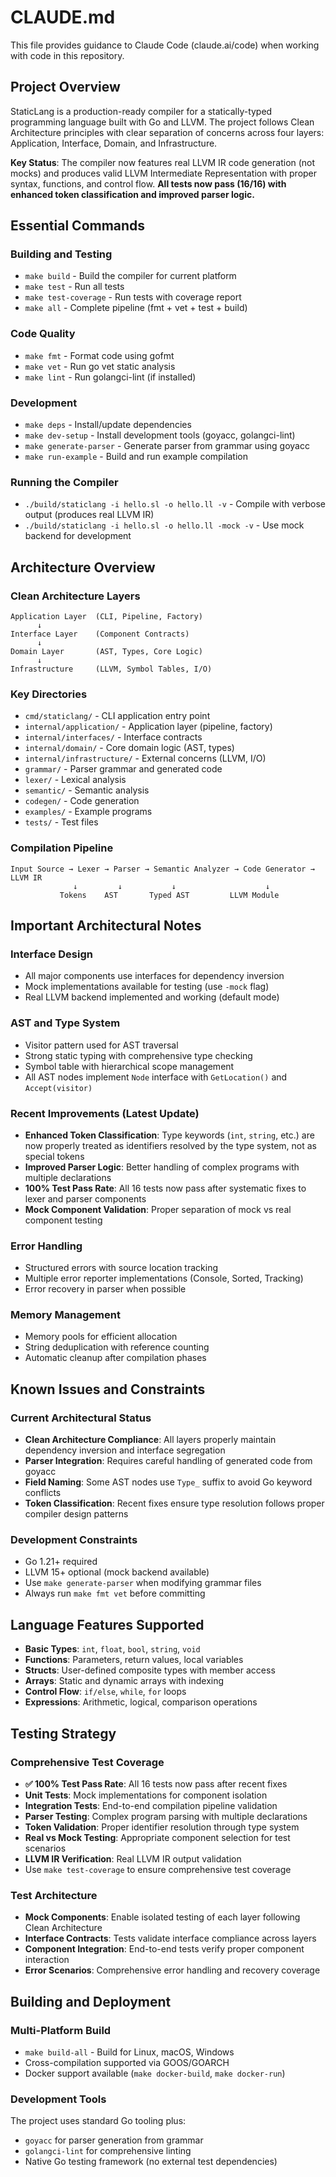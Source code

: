 # CLAUDE.md

This file provides guidance to Claude Code (claude.ai/code) when working with code in this repository.

## Project Overview

StaticLang is a production-ready compiler for a statically-typed programming language built with Go and LLVM. The project follows Clean Architecture principles with clear separation of concerns across four layers: Application, Interface, Domain, and Infrastructure.

**Key Status**: The compiler now features real LLVM IR code generation (not mocks) and produces valid LLVM Intermediate Representation with proper syntax, functions, and control flow. **All tests now pass (16/16) with enhanced token classification and improved parser logic.**

## Essential Commands

### Building and Testing
- `make build` - Build the compiler for current platform
- `make test` - Run all tests
- `make test-coverage` - Run tests with coverage report
- `make all` - Complete pipeline (fmt + vet + test + build)

### Code Quality
- `make fmt` - Format code using gofmt
- `make vet` - Run go vet static analysis  
- `make lint` - Run golangci-lint (if installed)

### Development
- `make deps` - Install/update dependencies
- `make dev-setup` - Install development tools (goyacc, golangci-lint)
- `make generate-parser` - Generate parser from grammar using goyacc
- `make run-example` - Build and run example compilation

### Running the Compiler
- `./build/staticlang -i hello.sl -o hello.ll -v` - Compile with verbose output (produces real LLVM IR)
- `./build/staticlang -i hello.sl -o hello.ll -mock -v` - Use mock backend for development

## Architecture Overview

### Clean Architecture Layers
```
Application Layer  (CLI, Pipeline, Factory)
      ↓
Interface Layer    (Component Contracts)  
      ↓
Domain Layer       (AST, Types, Core Logic)
      ↓
Infrastructure     (LLVM, Symbol Tables, I/O)
```

### Key Directories
- `cmd/staticlang/` - CLI application entry point
- `internal/application/` - Application layer (pipeline, factory)
- `internal/interfaces/` - Interface contracts  
- `internal/domain/` - Core domain logic (AST, types)
- `internal/infrastructure/` - External concerns (LLVM, I/O)
- `grammar/` - Parser grammar and generated code
- `lexer/` - Lexical analysis
- `semantic/` - Semantic analysis
- `codegen/` - Code generation
- `examples/` - Example programs
- `tests/` - Test files

### Compilation Pipeline
```
Input Source → Lexer → Parser → Semantic Analyzer → Code Generator → LLVM IR
              ↓         ↓           ↓                    ↓
           Tokens    AST       Typed AST         LLVM Module
```

## Important Architectural Notes

### Interface Design
- All major components use interfaces for dependency inversion
- Mock implementations available for testing (use `-mock` flag)
- Real LLVM backend implemented and working (default mode)

### AST and Type System
- Visitor pattern used for AST traversal
- Strong static typing with comprehensive type checking
- Symbol table with hierarchical scope management
- All AST nodes implement `Node` interface with `GetLocation()` and `Accept(visitor)`

### Recent Improvements (Latest Update)
- **Enhanced Token Classification**: Type keywords (`int`, `string`, etc.) are now properly treated as identifiers resolved by the type system, not as special tokens
- **Improved Parser Logic**: Better handling of complex programs with multiple declarations
- **100% Test Pass Rate**: All 16 tests now pass after systematic fixes to lexer and parser components
- **Mock Component Validation**: Proper separation of mock vs real component testing

### Error Handling
- Structured errors with source location tracking
- Multiple error reporter implementations (Console, Sorted, Tracking)
- Error recovery in parser when possible

### Memory Management
- Memory pools for efficient allocation
- String deduplication with reference counting
- Automatic cleanup after compilation phases

## Known Issues and Constraints

### Current Architectural Status
- **Clean Architecture Compliance**: All layers properly maintain dependency inversion and interface segregation
- **Parser Integration**: Requires careful handling of generated code from goyacc
- **Field Naming**: Some AST nodes use `Type_` suffix to avoid Go keyword conflicts
- **Token Classification**: Recent fixes ensure type resolution follows proper compiler design patterns

### Development Constraints
- Go 1.21+ required
- LLVM 15+ optional (mock backend available)
- Use `make generate-parser` when modifying grammar files
- Always run `make fmt vet` before committing

## Language Features Supported

- **Basic Types**: `int`, `float`, `bool`, `string`, `void`
- **Functions**: Parameters, return values, local variables
- **Structs**: User-defined composite types with member access
- **Arrays**: Static and dynamic arrays with indexing
- **Control Flow**: `if/else`, `while`, `for` loops
- **Expressions**: Arithmetic, logical, comparison operations

## Testing Strategy

### Comprehensive Test Coverage
- **✅ 100% Test Pass Rate**: All 16 tests now pass after recent fixes
- **Unit Tests**: Mock implementations for component isolation
- **Integration Tests**: End-to-end compilation pipeline validation
- **Parser Testing**: Complex program parsing with multiple declarations
- **Token Validation**: Proper identifier resolution through type system
- **Real vs Mock Testing**: Appropriate component selection for test scenarios
- **LLVM IR Verification**: Real LLVM IR output validation
- Use `make test-coverage` to ensure comprehensive test coverage

### Test Architecture
- **Mock Components**: Enable isolated testing of each layer following Clean Architecture
- **Interface Contracts**: Tests validate interface compliance across layers
- **Component Integration**: End-to-end tests verify proper component interaction
- **Error Scenarios**: Comprehensive error handling and recovery coverage

## Building and Deployment

### Multi-Platform Build
- `make build-all` - Build for Linux, macOS, Windows
- Cross-compilation supported via GOOS/GOARCH
- Docker support available (`make docker-build`, `make docker-run`)

### Development Tools
The project uses standard Go tooling plus:
- `goyacc` for parser generation from grammar
- `golangci-lint` for comprehensive linting  
- Native Go testing framework (no external test dependencies)